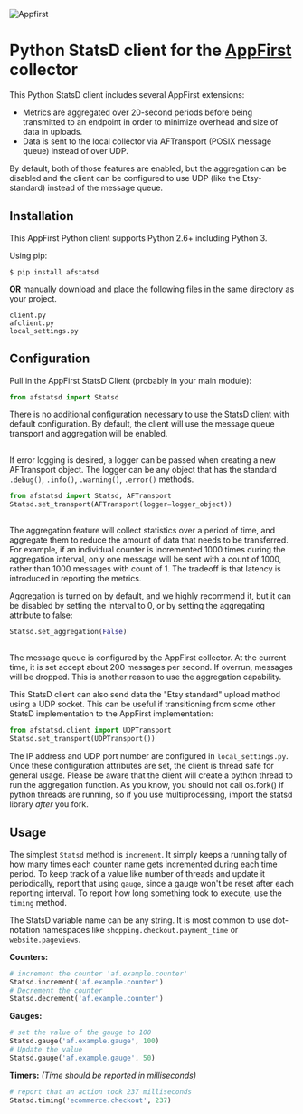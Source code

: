 ![Appfirst](https://wwws.appfirst.com/site_media/images/af_logo_blue.svg)

Python StatsD client for the [AppFirst](http://www.appfirst.com) collector
====================================
This Python StatsD client includes several AppFirst extensions:

- Metrics are aggregated over 20-second periods before being transmitted to an endpoint in order to minimize overhead and size of data in uploads.
- Data is sent to the local collector via AFTransport (POSIX message queue) instead of over UDP.

By default, both of those features are enabled, but the aggregation can be disabled and the client can be configured
to use UDP (like the Etsy-standard) instead of the message queue.

Installation
------------
This AppFirst Python client supports Python 2.6+ including Python 3.

Using pip:

    $ pip install afstatsd

**OR** manually download and place the following files in the same directory as your project.

    client.py
    afclient.py
    local_settings.py

Configuration
-------------

Pull in the AppFirst StatsD Client (probably in your main module):

```python
from afstatsd import Statsd
```

There is no additional configuration necessary to use the StatsD client with default
configuration. By default, the client will use the message queue transport and aggregation
will be enabled.

## 

If error logging is desired, a logger can be passed when creating a new AFTransport object.
The logger can be any object that has the standard `.debug()`, `.info()`, `.warning()`, `.error()`
methods.

```python
from afstatsd import Statsd, AFTransport
Statsd.set_transport(AFTransport(logger=logger_object))
```

## 

The aggregation feature will collect statistics over a period of time, and aggregate
them to reduce the amount of data that needs to be transferred. For example, if an
individual counter is incremented 1000 times during the aggregation interval, only one
message will be sent with a count of 1000, rather than 1000 messages with count of 1.
The tradeoff is that latency is introduced in reporting the metrics.

Aggregation is turned on by default, and we highly recommend it, but it can be disabled
by setting the interval to 0, or by setting the aggregating attribute to false:

```python
Statsd.set_aggregation(False)
```

## 

The message queue is configured by the AppFirst collector. At the current
time, it is set accept about 200 messages per second. If overrun,
messages will be dropped. This is another reason to use the aggregation
capability.

This StatsD client can also send data the "Etsy standard" upload method using a UDP socket.
This can be useful if transitioning from some other StatsD implementation to the AppFirst
implementation:

```python
from afstatsd.client import UDPTransport
Statsd.set_transport(UDPTransport())
```

The IP address and UDP port number are configured in `local_settings.py`. Once these
configuration attributes are set, the client is thread safe for general usage.
Please be aware that the client will create a python thread to run the aggregation
function. As you know, you should not call os.fork() if python threads are running,
so if you use multiprocessing, import the statsd library *after* you fork.

Usage
-----
The simplest `Statsd` method is `increment`. It simply keeps a running tally of
how many times each counter name gets incremented during each time period. To
keep track of a value like number of threads and update it periodically, report
that using `gauge`, since a gauge won't be reset after each reporting interval.
To report how long something took to execute, use the `timing` method.

The StatsD variable name can be any string. It is most common to use
dot-notation namespaces like `shopping.checkout.payment_time` or `website.pageviews`.

**Counters:**

```python
# increment the counter 'af.example.counter'
Statsd.increment('af.example.counter')
# Decrement the counter
Statsd.decrement('af.example.counter')
```

**Gauges:**

```python
# set the value of the gauge to 100
Statsd.gauge('af.example.gauge', 100)
# Update the value
Statsd.gauge('af.example.gauge', 50)
```

**Timers:** *(Time should be reported in milliseconds)*

```python
# report that an action took 237 milliseconds
Statsd.timing('ecommerce.checkout', 237)
```
